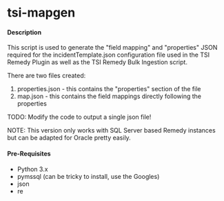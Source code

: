 # tsi-mapgen

#### Description

This script is used to generate the "field mapping" and "properties" JSON required for the incidentTemplate.json configuration file used in the TSI Remedy Plugin as well as the TSI Remedy Bulk Ingestion script.

There are two files created:

1) properties.json - this contains the "properties" section of the file
2) map.json - this contains the field mappings directly following the properties

TODO: Modify the code to output a single json file!

NOTE: This version only works with SQL Server based Remedy instances but can be adapted for Oracle pretty easily.

#### Pre-Requisites
- Python 3.x
- pymssql (can be tricky to install, use the Googles)
- json
- re

